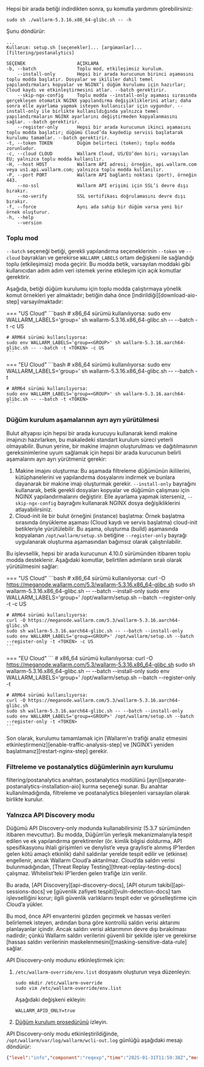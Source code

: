 Hepsi bir arada betiği indirdikten sonra, şu komutla yardımını görebilirsiniz:

```
sudo sh ./wallarm-5.3.16.x86_64-glibc.sh -- -h
```

Şunu döndürür:

```
...
Kullanım: setup.sh [seçenekler]... [argümanlar]... [filtering/postanalytics]

SEÇENEK                   AÇIKLAMA
-b, --batch               Toplu mod, etkileşimsiz kurulum.
    --install-only        Hepsi bir arada kurucunun birinci aşamasını toplu modda başlatır. Dosyalar ve ikililer dahil temel yapılandırmaları kopyalar ve NGINX’i düğüm kurulumu için hazırlar; Cloud kaydı ve etkinleştirmesini atlar. --batch gerektirir.
    --skip-ngx-config     Toplu modda --install-only aşaması sırasında gerçekleşen otomatik NGINX yapılandırma değişikliklerini atlar; daha sonra elle ayarlama yapmak isteyen kullanıcılar için uygundur. --install-only ile birlikte kullanıldığında yalnızca temel yapılandırmaların NGINX ayarlarını değiştirmeden kopyalanmasını sağlar. --batch gerektirir.
    --register-only       Hepsi bir arada kurucunun ikinci aşamasını toplu modda başlatır; düğümü Cloud’da kaydedip servisi başlatarak kurulumu tamamlar. --batch gerektirir.
-t, --token TOKEN         Düğüm belirteci (token); toplu modda zorunludur.
-c, --cloud CLOUD         Wallarm Cloud, US/EU’den biri; varsayılan EU; yalnızca toplu modda kullanılır.
-H, --host HOST           Wallarm API adresi; örneğin, api.wallarm.com veya us1.api.wallarm.com; yalnızca toplu modda kullanılır.
-P, --port PORT           Wallarm API bağlantı noktası (port), örneğin 443.
    --no-ssl              Wallarm API erişimi için SSL’i devre dışı bırakır.
    --no-verify           SSL sertifikası doğrulamasını devre dışı bırakır.
-f, --force               Aynı ada sahip bir düğüm varsa yeni bir örnek oluşturur.
-h, --help
    --version
```

### Toplu mod

`--batch` seçeneği betiği, gerekli yapılandırma seçeneklerinin `--token` ve `--cloud` bayrakları ve gerekirse `WALLARM_LABELS` ortam değişkeni ile sağlandığı toplu (etkileşimsiz) moda geçirir. Bu modda betik, varsayılan moddaki gibi kullanıcıdan adım adım veri istemek yerine etkileşim için açık komutlar gerektirir.

Aşağıda, betiği düğüm kurulumu için toplu modda çalıştırmaya yönelik komut örnekleri yer almaktadır; betiğin daha önce [indirildiği][download-aio-step] varsayılmaktadır:

=== "US Cloud"
    ```bash
    # x86_64 sürümü kullanılıyorsa:
    sudo env WALLARM_LABELS='group=<GROUP>' sh wallarm-5.3.16.x86_64-glibc.sh -- --batch -t <TOKEN> -c US

    # ARM64 sürümü kullanılıyorsa:
    sudo env WALLARM_LABELS='group=<GROUP>' sh wallarm-5.3.16.aarch64-glibc.sh -- --batch -t <TOKEN> -c US
    ```
=== "EU Cloud"
    ```bash
    # x86_64 sürümü kullanılıyorsa:
    sudo env WALLARM_LABELS='group=<GROUP>' sh wallarm-5.3.16.x86_64-glibc.sh -- --batch -t <TOKEN>

    # ARM64 sürümü kullanılıyorsa:
    sudo env WALLARM_LABELS='group=<GROUP>' sh wallarm-5.3.16.aarch64-glibc.sh -- --batch -t <TOKEN>
    ```

### Düğüm kurulum aşamalarının ayrı ayrı yürütülmesi

Bulut altyapısı için hepsi bir arada kurucuyu kullanarak kendi makine imajınızı hazırlarken, bu makaledeki standart kurulum süreci yeterli olmayabilir. Bunun yerine, bir makine imajının oluşturulması ve dağıtılmasının gereksinimlerine uyum sağlamak için hepsi bir arada kurucunun belirli aşamalarını ayrı ayrı yürütmeniz gerekir:

1. Makine imajını oluşturma: Bu aşamada filtreleme düğümünün ikililerini, kütüphanelerini ve yapılandırma dosyalarını indirmek ve bunlara dayanarak bir makine imajı oluşturmak gerekir. `--install-only` bayrağını kullanarak, betik gerekli dosyaları kopyalar ve düğümün çalışması için NGINX yapılandırmalarını değiştirir. Elle ayarlama yapmak isterseniz, `--skip-ngx-config` bayrağını kullanarak NGINX dosya değişikliklerini atlayabilirsiniz.
1. Cloud-init ile bir bulut örneğini (instance) başlatma: Örnek başlatma sırasında önyükleme aşaması (Cloud kaydı ve servis başlatma) cloud-init betikleriyle yürütülebilir. Bu aşama, oluşturma (build) aşamasında kopyalanan `/opt/wallarm/setup.sh` betiğine `--register-only` bayrağı uygulanarak oluşturma aşamasından bağımsız olarak çalıştırılabilir.

Bu işlevsellik, hepsi bir arada kurucunun 4.10.0 sürümünden itibaren toplu modda desteklenir. Aşağıdaki komutlar, belirtilen adımların sıralı olarak yürütülmesini sağlar:

=== "US Cloud"
    ```bash
    # x86_64 sürümü kullanılıyorsa:
    curl -O https://meganode.wallarm.com/5.3/wallarm-5.3.16.x86_64-glibc.sh
    sudo sh wallarm-5.3.16.x86_64-glibc.sh -- --batch --install-only
    sudo env WALLARM_LABELS='group=<GROUP>' /opt/wallarm/setup.sh --batch --register-only -t <TOKEN> -c US

    # ARM64 sürümü kullanılıyorsa:
    curl -O https://meganode.wallarm.com/5.3/wallarm-5.3.16.aarch64-glibc.sh
    sudo sh wallarm-5.3.16.aarch64-glibc.sh -- --batch --install-only
    sudo env WALLARM_LABELS='group=<GROUP>' /opt/wallarm/setup.sh --batch --register-only -t <TOKEN> -c US
    ```
=== "EU Cloud"
    ```
    # x86_64 sürümü kullanılıyorsa:
    curl -O https://meganode.wallarm.com/5.3/wallarm-5.3.16.x86_64-glibc.sh
    sudo sh wallarm-5.3.16.x86_64-glibc.sh -- --batch --install-only
    sudo env WALLARM_LABELS='group=<GROUP>' /opt/wallarm/setup.sh --batch --register-only -t <TOKEN>

    # ARM64 sürümü kullanılıyorsa:
    curl -O https://meganode.wallarm.com/5.3/wallarm-5.3.16.aarch64-glibc.sh
    sudo sh wallarm-5.3.16.aarch64-glibc.sh -- --batch --install-only
    sudo env WALLARM_LABELS='group=<GROUP>' /opt/wallarm/setup.sh --batch --register-only -t <TOKEN>
    ```

Son olarak, kurulumu tamamlamak için [Wallarm’ın trafiği analiz etmesini etkinleştirmeniz][enable-traffic-analysis-step] ve [NGINX’i yeniden başlatmanız][restart-nginx-step] gerekir.

### Filtreleme ve postanalytics düğümlerinin ayrı kurulumu

filtering/postanalytics anahtarı, postanalytics modülünü [ayrı][separate-postanalytics-installation-aio] kurma seçeneği sunar. Bu anahtar kullanılmadığında, filtreleme ve postanalytics bileşenleri varsayılan olarak birlikte kurulur.

### Yalnızca API Discovery modu

Düğümü API Discovery-only modunda kullanabilirsiniz (5.3.7 sürümünden itibaren mevcuttur). Bu modda, Düğüm’ün yerleşik mekanizmalarıyla tespit edilen ve ek yapılandırma gerektirenler (ör. kimlik bilgisi doldurma, API spesifikasyonu ihlali girişimleri ve denylist’e veya graylist’e alınmış IP’lerden gelen kötü amaçlı etkinlik) dahil saldırılar yerelde tespit edilir ve (etkinse) engellenir, ancak Wallarm Cloud’a aktarılmaz. Cloud’da saldırı verisi bulunmadığından, [Threat Replay Testing][threat-replay-testing-docs] çalışmaz. Whitelist’teki IP’lerden gelen trafiğe izin verilir.

Bu arada, [API Discovery][api-discovery-docs], [API oturum takibi][api-sessions-docs] ve [güvenlik zafiyeti tespiti][vuln-detection-docs] tam işlevselliğini korur; ilgili güvenlik varlıklarını tespit eder ve görselleştirme için Cloud’a yükler.

Bu mod, önce API envanterini gözden geçirmek ve hassas verileri belirlemek isteyen, ardından buna göre kontrollü saldırı verisi aktarımı planlayanlar içindir. Ancak saldırı verisi aktarımının devre dışı bırakılması nadirdir; çünkü Wallarm saldırı verilerini güvenli bir şekilde işler ve gerekirse [hassas saldırı verilerinin maskelenmesini][masking-sensitive-data-rule] sağlar.

API Discovery-only modunu etkinleştirmek için:

1. `/etc/wallarm-override/env.list` dosyasını oluşturun veya düzenleyin:

    ```
    sudo mkdir /etc/wallarm-override
    sudo vim /etc/wallarm-override/env.list
    ```

    Aşağıdaki değişkeni ekleyin:

    ```
    WALLARM_APID_ONLY=true
    ```

1. [Düğüm kurulum prosedürünü](#requirements) izleyin.

API Discovery-only modu etkinleştirildiğinde, `/opt/wallarm/var/log/wallarm/wcli-out.log` günlüğü aşağıdaki mesajı döndürür:

```json
{"level":"info","component":"reqexp","time":"2025-01-31T11:59:38Z","message":"requests export skipped (disabled)"}
```